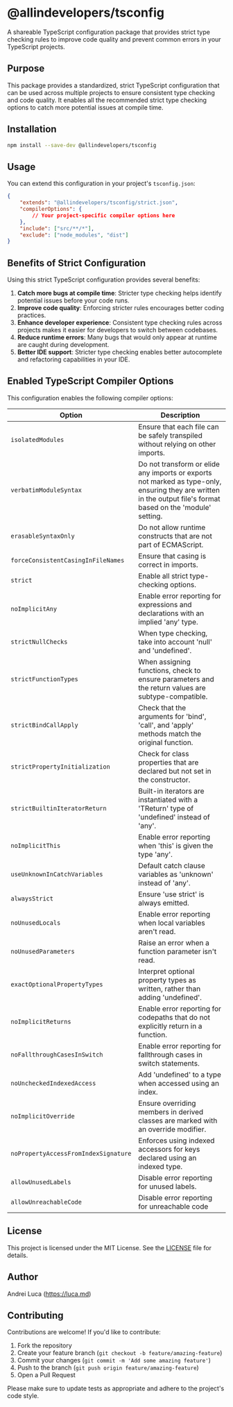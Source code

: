 # @allindevelopers/tsconfig

A shareable TypeScript configuration package that provides strict type checking rules to improve code quality and prevent common errors in your TypeScript projects.

## Purpose

This package provides a standardized, strict TypeScript configuration that can be used across multiple projects to ensure consistent type checking and code quality. It enables all the recommended strict type checking options to catch more potential issues at compile time.

## Installation

```bash
npm install --save-dev @allindevelopers/tsconfig
```

## Usage

You can extend this configuration in your project's `tsconfig.json`:

```json
{
	"extends": "@allindevelopers/tsconfig/strict.json",
	"compilerOptions": {
		// Your project-specific compiler options here
	},
	"include": ["src/**/*"],
	"exclude": ["node_modules", "dist"]
}
```

## Benefits of Strict Configuration

Using this strict TypeScript configuration provides several benefits:

1. **Catch more bugs at compile time**: Stricter type checking helps identify potential issues before your code runs.
2. **Improve code quality**: Enforcing stricter rules encourages better coding practices.
3. **Enhance developer experience**: Consistent type checking rules across projects makes it easier for developers to switch between codebases.
4. **Reduce runtime errors**: Many bugs that would only appear at runtime are caught during development.
5. **Better IDE support**: Stricter type checking enables better autocomplete and refactoring capabilities in your IDE.

## Enabled TypeScript Compiler Options

This configuration enables the following compiler options:

| Option                               | Description                                                                                                                                                    |
| ------------------------------------ | -------------------------------------------------------------------------------------------------------------------------------------------------------------- |
| `isolatedModules`                    | Ensure that each file can be safely transpiled without relying on other imports.                                                                               |
| `verbatimModuleSyntax`               | Do not transform or elide any imports or exports not marked as type-only, ensuring they are written in the output file's format based on the 'module' setting. |
| `erasableSyntaxOnly`                 | Do not allow runtime constructs that are not part of ECMAScript.                                                                                               |
| `forceConsistentCasingInFileNames`   | Ensure that casing is correct in imports.                                                                                                                      |
| `strict`                             | Enable all strict type-checking options.                                                                                                                       |
| `noImplicitAny`                      | Enable error reporting for expressions and declarations with an implied 'any' type.                                                                            |
| `strictNullChecks`                   | When type checking, take into account 'null' and 'undefined'.                                                                                                  |
| `strictFunctionTypes`                | When assigning functions, check to ensure parameters and the return values are subtype-compatible.                                                             |
| `strictBindCallApply`                | Check that the arguments for 'bind', 'call', and 'apply' methods match the original function.                                                                  |
| `strictPropertyInitialization`       | Check for class properties that are declared but not set in the constructor.                                                                                   |
| `strictBuiltinIteratorReturn`        | Built-in iterators are instantiated with a 'TReturn' type of 'undefined' instead of 'any'.                                                                     |
| `noImplicitThis`                     | Enable error reporting when 'this' is given the type 'any'.                                                                                                    |
| `useUnknownInCatchVariables`         | Default catch clause variables as 'unknown' instead of 'any'.                                                                                                  |
| `alwaysStrict`                       | Ensure 'use strict' is always emitted.                                                                                                                         |
| `noUnusedLocals`                     | Enable error reporting when local variables aren't read.                                                                                                       |
| `noUnusedParameters`                 | Raise an error when a function parameter isn't read.                                                                                                           |
| `exactOptionalPropertyTypes`         | Interpret optional property types as written, rather than adding 'undefined'.                                                                                  |
| `noImplicitReturns`                  | Enable error reporting for codepaths that do not explicitly return in a function.                                                                              |
| `noFallthroughCasesInSwitch`         | Enable error reporting for fallthrough cases in switch statements.                                                                                             |
| `noUncheckedIndexedAccess`           | Add 'undefined' to a type when accessed using an index.                                                                                                        |
| `noImplicitOverride`                 | Ensure overriding members in derived classes are marked with an override modifier.                                                                             |
| `noPropertyAccessFromIndexSignature` | Enforces using indexed accessors for keys declared using an indexed type.                                                                                      |
| `allowUnusedLabels`                  | Disable error reporting for unused labels.                                                                                                                     |
| `allowUnreachableCode`               | Disable error reporting for unreachable code                                                                                                                   |

## License

This project is licensed under the MIT License. See the [LICENSE](./LICENSE) file for details.

## Author

Andrei Luca (https://luca.md)

## Contributing

Contributions are welcome! If you'd like to contribute:

1. Fork the repository
2. Create your feature branch (`git checkout -b feature/amazing-feature`)
3. Commit your changes (`git commit -m 'Add some amazing feature'`)
4. Push to the branch (`git push origin feature/amazing-feature`)
5. Open a Pull Request

Please make sure to update tests as appropriate and adhere to the project's code style.
